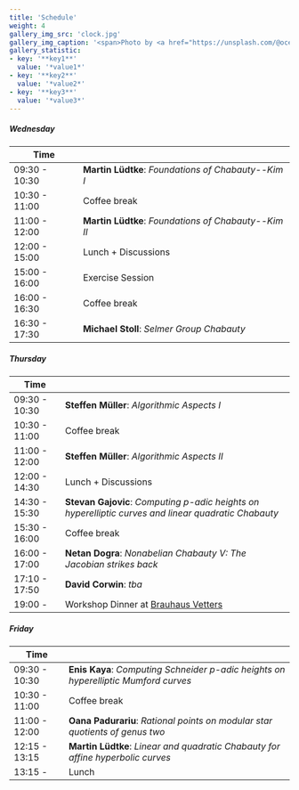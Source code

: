 ```yaml
---
title: 'Schedule'
weight: 4
gallery_img_src: 'clock.jpg'
gallery_img_caption: '<span>Photo by <a href="https://unsplash.com/@oceanng?utm_source=unsplash&amp;utm_medium=referral&amp;utm_content=creditCopyText">Ocean Ng</a> on <a href="https://unsplash.com/s/photos/clock?utm_source=unsplash&amp;utm_medium=referral&amp;utm_content=creditCopyText">Unsplash</a></span>'
gallery_statistic:
- key: '**key1**'
  value: '*value1*'
- key: '**key2**'
  value: '*value2*'
- key: '**key3**'
  value: '*value3*'
---
```


##### Wednesday

| Time           |                                                       | 
| -------------- | ----------------------------------------------------- |  
| 09:30 - 10:30  | **Martin Lüdtke**: *Foundations of Chabauty--Kim I*   | 
| 10:30 - 11:00  | Coffee break                                          |
| 11:00 - 12:00  | **Martin Lüdtke**: *Foundations of Chabauty--Kim II*  | 
| 12:00 - 15:00  | Lunch + Discussions                                   | 
| 15:00 - 16:00  | Exercise Session                                      | 
| 16:00 - 16:30  | Coffee break                                          |
| 16:30 - 17:30  | **Michael Stoll**: *Selmer Group Chabauty*            | 

##### Thursday

| Time                |                                                                                                      | 
| ------------------- | ---------------------------------------------------------------------------------------------------- |  
| 09:30 - 10:30       | **Steffen Müller**: *Algorithmic Aspects I*                                                          | 
| 10:30 - 11:00       | Coffee break                                                                                         |
| 11:00 - 12:00       | **Steffen Müller**: *Algorithmic Aspects II*                                                         | 
| 12:00 - 14:30       | Lunch + Discussions                                                                                  | 
| 14:30 - 15:30       | **Stevan Gajovic**: *Computing p-adic heights on hyperelliptic curves and linear quadratic Chabauty* | 
| 15:30 - 16:00       | Coffee break                                                                                         |
| 16:00 - 17:00       | **Netan Dogra**: *Nonabelian Chabauty V: The Jacobian strikes back*                                  | 
| 17:10 - 17:50       | **David Corwin**: *tba*                                                                              |
| 19:00 -             | Workshop Dinner at [Brauhaus Vetters](https://www.brauhaus-vetter.de/en)                             |

##### Friday

| Time           |                                                                                      | 
| -------------- | ------------------------------------------------------------------------------------ |  
| 09:30 - 10:30  | **Enis Kaya**: *Computing Schneider $p$-adic heights on hyperelliptic Mumford curves* | 
| 10:30 - 11:00  | Coffee break                                                                         |
| 11:00 - 12:00  | **Oana Padurariu**: *Rational points on modular star quotients of genus two*         |
| 12:15 - 13:15  | **Martin Lüdtke**: *Linear and quadratic Chabauty for affine hyperbolic curves*      | 
| 13:15 -   | Lunch                                                                                     | 